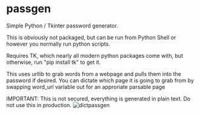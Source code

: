 # passgen

Simple Python / Tkinter password generator.

This is obviously not packaged, but can be run from Python Shell or however you normally run python scripts.

Requires TK, which nearly all modern python packages come with, but otherwise, run "pip install tk" to get it.

This uses urllib to grab words from a webpage and pulls them into the password if desired.
You can dictate which page it is going to grab from by swapping word_url variable out for an approriate parsable page

IMPORTANT: This is not secured, everything is generated in plain text. Do not use this in production.
![dictpassgen](https://user-images.githubusercontent.com/30908995/155023164-205dbb40-12eb-4dde-8887-3fa53354517b.png)
